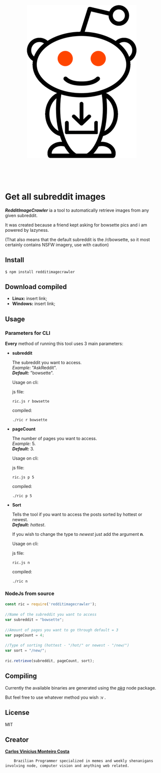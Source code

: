 <div align="center">
	<br>
	<br>
	<img width="360" src="media/logo.png" alt="RedditImageCrawler">
	<br>
	<br>
	<br>
	<br>
	<br>
</div>

# Get all subreddit images

***RedditImageCrawler*** ia a tool to automatically retrieve images from any given subreddit.

It was created because a friend kept asking for bowsette pics and i am powered by lazyness.

(That also means that the default subreddit is the /r/bowsette, so it most certainly contains NSFW imagery, use with caution)



## Install

```
$ npm install redditimagecrawler
```

## Download compiled

- **Linux:** insert link;
- **Windows:** insert link;  

## Usage


### Parameters for CLI

**Every** method of running this tool uses 3 main parameters:

- **subreddit** 
    
    The subreddit you want to access.  
    *Example:* "AskReddit".    
    ***Default:*** "bowsette".  
      
    Usage on cli:  

    js file:    
    ``` 
    ric.js r bowsette
    ```

    compiled:    
    ``` 
    ./ric r bowsette
    ```
- **pageCount** 
    
    The number of pages you want to access.  
    *Example:* 5.  
    ***Default:*** 3.  

    Usage on cli:  

    js file:    
    ``` 
    ric.js p 5
    ```

    compiled:    
    ``` 
    ./ric p 5
    ```
- **Sort** 
    
    Tells the tool if you want to access the posts sorted by hottest or newest.  
    ***Default:*** *hottest*.  

    If you wish to change the type to *newest* just add the argument **n**.

    Usage on cli:  

    js file:    
    ``` 
    ric.js n
    ```

    compiled:    
    ``` 
    ./ric n
    ```
    

### NodeJs from source
```js
const ric = require('redditimagecrawler');

//Name of the subreddit you want to access
var subreddit = "bowsette";

//Amount of pages you want to go through default = 3
var pageCount = 4;

//Type of sorting (hottest - "/hot/" or newest - "/new/")
var sort = "/new/";

ric.retrieve(subreddit, pageCount, sort);


```

## Compiling

Currently the available binaries are generated using the [*pkg*](https://www.npmjs.com/package/pkg) node package.

But feel free to use whatever method you wish :v .

## License

MIT


## Creator
[**Carlos Vinícius Monteiro Costa**](https://github.com/Cvmcosta)  

        Brazilian Programmer specialized in memes and weekly shenanigans involving node, computer vision and anything web related.